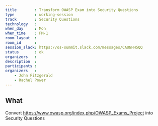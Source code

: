 ```yaml
---
title        : Transform OWASP Exam into Security Questions
type         : working-session
track        : Security Questions
technology   :
when_day     : Mon
when_time    : PM-1
room_layout  :
room_id      :
session_slack: https://os-summit.slack.com/messages/CAUNHH5QQ
status       : ok
organizers   :
description  :
participants :
organizers   :
    - John Fitzgerald
    - Rachel Power
---
```



## What

Convert https://www.owasp.org/index.php/OWASP_Exams_Project into Security Questions
